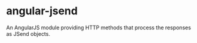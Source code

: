 # angular-jsend
An AngularJS module providing HTTP methods that process the responses as JSend objects.
